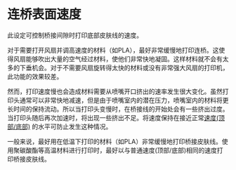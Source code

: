 连桥表面速度
====
此设定可控制桥接间隙时打印底部皮肤线的速度。

对于需要打开风扇并调高速度的材料（如PLA），最好非常缓慢地打印连桥。这使得风扇能够吹出大量的空气经过材料，使他们非常快地凝固。这样材料就不会有太多的下垂机会。对于不需要风扇旋转得太快的材料或没有非常强大风扇的打印机，此功能的效果较差。

然而，打印速度慢也会造成材料需要从喷嘴开口挤出的速率发生很大变化。虽然打印头通常可以非常快地减速，但是由于喷嘴室内的潜在压力，喷嘴室内的材料将更长时间的保持流动。所以当打印头变慢时，在桥接线的开始处会有一些挤出过度。当打印头随后再次加速时，将出现一些挤出不足。将速度保持在接近正常[速度(顶部/底部)](../speed/speed_topbottom.md) 的水平可防止发生这种情况。

一般来说，最好用在低温下打印的材料（如PLA）非常缓慢地打印桥接皮肤线。使用聚碳酸酯等高温材料进行打印时，最好以与普通速度(顶部/底部)相同的速度打印桥接皮肤线。
